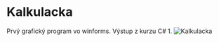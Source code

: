 # Kalkulacka
Prvý grafický program vo winforms. Výstup z kurzu C# 1.
![Kalkulacka](https://user-images.githubusercontent.com/83864383/117567785-10f99900-b0be-11eb-999e-312bba0edef3.png)
